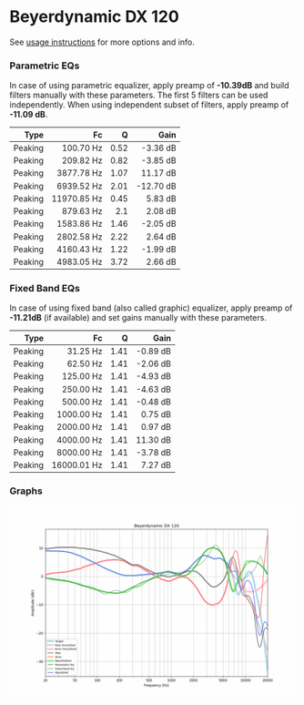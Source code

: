 # Beyerdynamic DX 120
See [usage instructions](https://github.com/jaakkopasanen/AutoEq#usage) for more options and info.

### Parametric EQs
In case of using parametric equalizer, apply preamp of **-10.39dB** and build filters manually
with these parameters. The first 5 filters can be used independently.
When using independent subset of filters, apply preamp of **-11.09 dB**.

| Type    | Fc          |    Q | Gain      |
|--------:|------------:|-----:|----------:|
| Peaking | 100.70 Hz   | 0.52 | -3.36 dB  |
| Peaking | 209.82 Hz   | 0.82 | -3.85 dB  |
| Peaking | 3877.78 Hz  | 1.07 | 11.17 dB  |
| Peaking | 6939.52 Hz  | 2.01 | -12.70 dB |
| Peaking | 11970.85 Hz | 0.45 | 5.83 dB   |
| Peaking | 879.63 Hz   | 2.1  | 2.08 dB   |
| Peaking | 1583.86 Hz  | 1.46 | -2.05 dB  |
| Peaking | 2802.58 Hz  | 2.22 | 2.64 dB   |
| Peaking | 4160.43 Hz  | 1.22 | -1.99 dB  |
| Peaking | 4983.05 Hz  | 3.72 | 2.66 dB   |

### Fixed Band EQs
In case of using fixed band (also called graphic) equalizer, apply preamp of **-11.21dB**
(if available) and set gains manually with these parameters.

| Type    | Fc          |    Q | Gain     |
|--------:|------------:|-----:|---------:|
| Peaking | 31.25 Hz    | 1.41 | -0.89 dB |
| Peaking | 62.50 Hz    | 1.41 | -2.06 dB |
| Peaking | 125.00 Hz   | 1.41 | -4.93 dB |
| Peaking | 250.00 Hz   | 1.41 | -4.63 dB |
| Peaking | 500.00 Hz   | 1.41 | -0.48 dB |
| Peaking | 1000.00 Hz  | 1.41 | 0.75 dB  |
| Peaking | 2000.00 Hz  | 1.41 | 0.97 dB  |
| Peaking | 4000.00 Hz  | 1.41 | 11.30 dB |
| Peaking | 8000.00 Hz  | 1.41 | -3.78 dB |
| Peaking | 16000.01 Hz | 1.41 | 7.27 dB  |

### Graphs
![](./Beyerdynamic%20DX%20120.png)